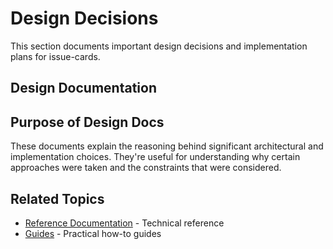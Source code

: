 # Design Decisions

This section documents important design decisions and implementation plans for issue-cards.

## Design Documentation

## Purpose of Design Docs

These documents explain the reasoning behind significant architectural and implementation choices. They're useful for understanding why certain approaches were taken and the constraints that were considered.

## Related Topics

- [Reference Documentation](../reference/index.md) - Technical reference
- [Guides](../guides/index.md) - Practical how-to guides